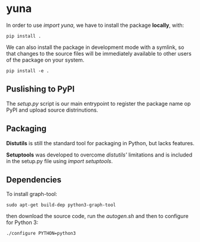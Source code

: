 # yuna

In order to use *import yuna*, we have to install the package **locally**,
with:

```
pip install .
```

We can also install the package in development mode with a symlink, so that
changes to the source files will be immediately available to other users of the
package on your system.

```
pip install -e .
```

## Puslishing to PyPI

The *setup.py* script is our main entrypoint to register the package name op
PyPI and upload source distrinutions.

## Packaging

**Distutils** is still the standard tool for packaging in Python, but lacks
features.

**Setuptools** was developed to overcome *distutils'* limitations and is
included in the setup.py file using *import setuptools*.

## Dependencies

To install graph-tool:

```
sudo apt-get build-dep python3-graph-tool
```

then download the source code, run the *autogen.sh* and then to configure for Python 3:

```
./configure PYTHON=python3
```
